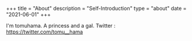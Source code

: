 +++
title = "About"
description = "Self-Introduction"
type = "about"
date = "2021-06-01"
+++

I'm tomuhama. A princess and a gal.
Twitter : https://twitter.com/tomu__hama



